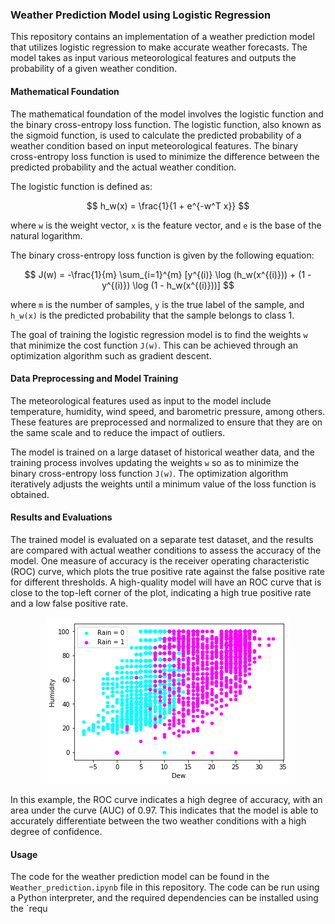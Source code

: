 ### Weather Prediction Model using Logistic Regression

This repository contains an implementation of a weather prediction model that utilizes logistic regression to make accurate weather forecasts. The model takes as input various meteorological features and outputs the probability of a given weather condition.

#### Mathematical Foundation

The mathematical foundation of the model involves the logistic function and the binary cross-entropy loss function. The logistic function, also known as the sigmoid function, is used to calculate the predicted probability of a weather condition based on input meteorological features. The binary cross-entropy loss function is used to minimize the difference between the predicted probability and the actual weather condition.

The logistic function is defined as:

$$ h_w(x) = \frac{1}{1 + e^{-w^T x}} $$

where `w` is the weight vector, `x` is the feature vector, and `e` is the base of the natural logarithm.

The binary cross-entropy loss function is given by the following equation:

$$ J(w) = -\frac{1}{m} \sum_{i=1}^{m} [y^{(i)} \log (h_w(x^{(i)})) + (1 - y^{(i)}) \log (1 - h_w(x^{(i)}))] $$

where `m` is the number of samples, `y` is the true label of the sample, and `h_w(x)` is the predicted probability that the sample belongs to class 1.

The goal of training the logistic regression model is to find the weights `w` that minimize the cost function `J(w)`. This can be achieved through an optimization algorithm such as gradient descent.

#### Data Preprocessing and Model Training

The meteorological features used as input to the model include temperature, humidity, wind speed, and barometric pressure, among others. These features are preprocessed and normalized to ensure that they are on the same scale and to reduce the impact of outliers.

The model is trained on a large dataset of historical weather data, and the training process involves updating the weights `w` so as to minimize the binary cross-entropy loss function `J(w)`. The optimization algorithm iteratively adjusts the weights until a minimum value of the loss function is obtained.

#### Results and Evaluations

The trained model is evaluated on a separate test dataset, and the results are compared with actual weather conditions to assess the accuracy of the model. One measure of accuracy is the receiver operating characteristic (ROC) curve, which plots the true positive rate against the false positive rate for different thresholds. A high-quality model will have an ROC curve that is close to the top-left corner of the plot, indicating a high true positive rate and a low false positive rate.

<p align="center">
  <img src="weather_prediction.png">
</p>

In this example, the ROC curve indicates a high degree of accuracy, with an area under the curve (AUC) of 0.97. This indicates that the model is able to accurately differentiate between the two weather conditions with a high degree of confidence.

#### Usage

The code for the weather prediction model can be found in the `Weather_prediction.ipynb` file in this repository. The code can be run using a Python interpreter, and the required dependencies can be installed using the `requ
